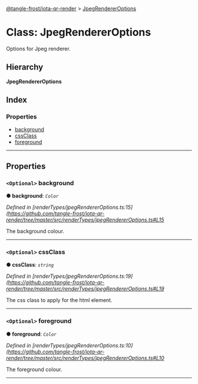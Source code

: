 [@tangle-frost/iota-qr-render](../README.md) > [JpegRendererOptions](../classes/jpegrendereroptions.md)

# Class: JpegRendererOptions

Options for Jpeg renderer.

## Hierarchy

**JpegRendererOptions**

## Index

### Properties

* [background](jpegrendereroptions.md#background)
* [cssClass](jpegrendereroptions.md#cssclass)
* [foreground](jpegrendereroptions.md#foreground)

---

## Properties

<a id="background"></a>

### `<Optional>` background

**● background**: *`Color`*

*Defined in [renderTypes/jpegRendererOptions.ts:15](https://github.com/tangle-frost/iota-qr-render/tree/master/src/renderTypes/jpegRendererOptions.ts#L15*

The background colour.

___
<a id="cssclass"></a>

### `<Optional>` cssClass

**● cssClass**: *`string`*

*Defined in [renderTypes/jpegRendererOptions.ts:19](https://github.com/tangle-frost/iota-qr-render/tree/master/src/renderTypes/jpegRendererOptions.ts#L19*

The css class to apply for the html element.

___
<a id="foreground"></a>

### `<Optional>` foreground

**● foreground**: *`Color`*

*Defined in [renderTypes/jpegRendererOptions.ts:10](https://github.com/tangle-frost/iota-qr-render/tree/master/src/renderTypes/jpegRendererOptions.ts#L10*

The foreground colour.

___

